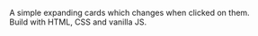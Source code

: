 A simple expanding cards which changes when clicked on them. <br/>
Build with HTML, CSS and vanilla JS.
